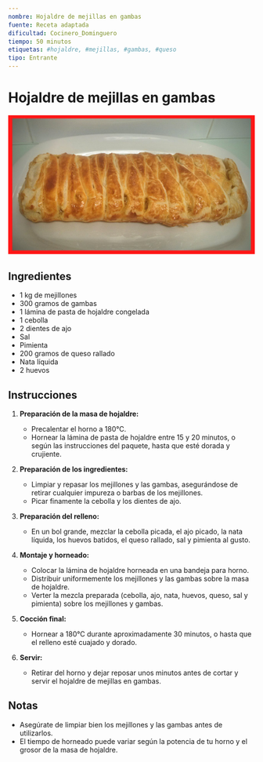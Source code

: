 ```yaml
---
nombre: Hojaldre de mejillas en gambas
fuente: Receta adaptada
dificultad: Cocinero_Dominguero
tiempo: 50 minutos
etiquetas: #hojaldre, #mejillas, #gambas, #queso
tipo: Entrante
---
```


# Hojaldre de mejillas en gambas

![alt text](img/hojladre-gambas.jpg)

## Ingredientes

- 1 kg de mejillones
- 300 gramos de gambas
- 1 lámina de pasta de hojaldre congelada
- 1 cebolla
- 2 dientes de ajo
- Sal
- Pimienta
- 200 gramos de queso rallado
- Nata líquida
- 2 huevos

## Instrucciones

1. **Preparación de la masa de hojaldre:**
   - Precalentar el horno a 180°C.
   - Hornear la lámina de pasta de hojaldre entre 15 y 20 minutos, o según las instrucciones del paquete, hasta que esté dorada y crujiente.

2. **Preparación de los ingredientes:**
   - Limpiar y repasar los mejillones y las gambas, asegurándose de retirar cualquier impureza o barbas de los mejillones.
   - Picar finamente la cebolla y los dientes de ajo.

3. **Preparación del relleno:**
   - En un bol grande, mezclar la cebolla picada, el ajo picado, la nata líquida, los huevos batidos, el queso rallado, sal y pimienta al gusto.

4. **Montaje y horneado:**
   - Colocar la lámina de hojaldre horneada en una bandeja para horno.
   - Distribuir uniformemente los mejillones y las gambas sobre la masa de hojaldre.
   - Verter la mezcla preparada (cebolla, ajo, nata, huevos, queso, sal y pimienta) sobre los mejillones y gambas.

5. **Cocción final:**
   - Hornear a 180°C durante aproximadamente 30 minutos, o hasta que el relleno esté cuajado y dorado.

6. **Servir:**
   - Retirar del horno y dejar reposar unos minutos antes de cortar y servir el hojaldre de mejillas en gambas.

## Notas

- Asegúrate de limpiar bien los mejillones y las gambas antes de utilizarlos.
- El tiempo de horneado puede variar según la potencia de tu horno y el grosor de la masa de hojaldre.
